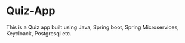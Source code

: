 # Quiz-App
This is a Quiz app built using Java, Spring boot, Spring Microservices, Keycloack, Postgresql etc.

